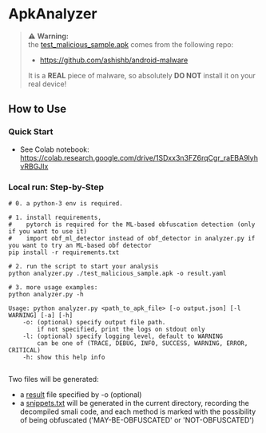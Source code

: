 # ApkAnalyzer

> ⚠️ **Warning:**  
> the [test_malicious_sample.apk](https://github.com/ashishb/android-malware/tree/master/benews) comes from the following repo:
> - https://github.com/ashishb/android-malware
> 
> It is a **REAL** piece of malware, so absolutely **DO NOT** install it on your real device! 

## How to Use
### Quick Start
- See Colab notebook: https://colab.research.google.com/drive/1SDxx3n3FZ6rqCgr_raEBA9lyhvRBGJIx

### Local run: Step-by-Step
```shell
# 0. a python-3 env is required.

# 1. install requirements, 
#    pytorch is required for the ML-based obfuscation detection (only if you want to use it)
#    import obf_ml_detector instead of obf_detector in analyzer.py if you want to try an ML-based obf detector
pip install -r requirements.txt

# 2. run the script to start your analysis
python analyzer.py ./test_malicious_sample.apk -o result.yaml

# 3. more usage examples:
python analyzer.py -h

Usage: python analyzer.py <path_to_apk_file> [-o output.json] [-l WARNING] [-a] [-h]
    -o: (optional) specify output file path.
        if not specified, print the logs on stdout only
    -l: (optional) specify logging level, default to WARNING
        can be one of (TRACE, DEBUG, INFO, SUCCESS, WARNING, ERROR, CRITICAL)
    -h: show this help info
    
```

Two files will be generated:
- a [result](result.yaml) file specified by -o (optional)
- a [snippets.txt](snippets.txt) will be generated in the current directory, recording the decompiled smali code, and each method is marked with the possibility of being obfuscated ('MAY-BE-OBFUSCATED' or 'NOT-OBFUSCATED')

